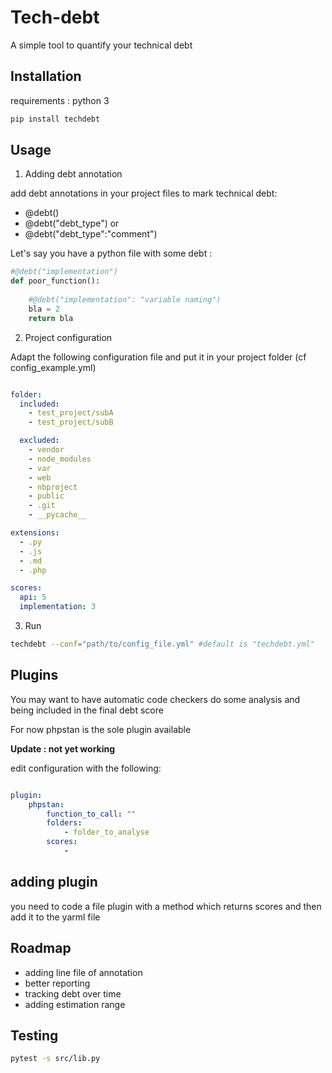 # Tech-debt

A simple tool to quantify your technical debt

## Installation  

requirements : python 3 

```bash
pip install techdebt
```

## Usage 


1. Adding debt annotation

add debt annotations in your project files to mark technical debt:

- @debt() 
- @debt("debt_type") or 
- @debt("debt_type":"comment")
  

Let's say you have a python file with some debt : 

```python
#@debt("implementation")
def poor_function():
    
    #@debt("implementation": "variable naming")
    bla = 2
    return bla
```

2. Project configuration

Adapt the following configuration file and put 
it in your project folder (cf config_example.yml)
 
```yaml

folder:
  included:
    - test_project/subA
    - test_project/subB

  excluded:
    - vendor
    - node_modules
    - var
    - web
    - nbproject
    - public
    - .git
    - __pycache__

extensions:
  - .py
  - .js
  - .md
  - .php

scores:
  api: 5
  implementation: 3

```

3. Run

```bash
techdebt --conf="path/to/config_file.yml" #default is "techdebt.yml"
```


## Plugins 

You may want to have automatic code checkers do 
some analysis and being included in the final debt score

For now phpstan is the sole plugin available 

**Update : not yet working**

edit configuration with the following: 

```yaml

plugin:
    phpstan:
        function_to_call: ""
        folders: 
            - folder_to_analyse
        scores: 
            - 

```

## adding plugin


you need to code a file plugin with a method which
returns scores and then add it to the yarml file


## Roadmap 

- adding line file of annotation
- better reporting
- tracking debt over time
- adding estimation range



## Testing 

```bash 
pytest -s src/lib.py
```
